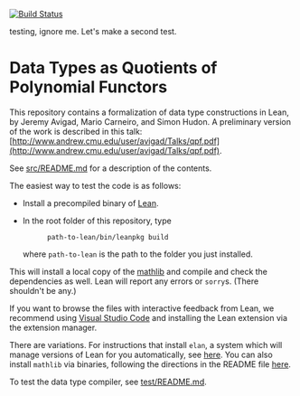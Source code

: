 [![Build Status](https://travis-ci.org/avigad/qpf.svg?branch=master)](https://travis-ci.org/avigad/qpf)

testing, ignore me. Let's make a second test.

# Data Types as Quotients of Polynomial Functors

This repository contains a formalization of data type constructions in Lean, by Jeremy Avigad, Mario Carneiro, and Simon Hudon. A preliminary version of the work is described in this talk: [http://www.andrew.cmu.edu/user/avigad/Talks/qpf.pdf](http://www.andrew.cmu.edu/user/avigad/Talks/qpf.pdf).

See [src/README.md](src/README.md) for a description of the contents.

The easiest way to test the code is as follows:

- Install a precompiled binary of [Lean](https://github.com/leanprover/lean/releases/tag/v3.4.2).

- In the root folder of this repository, type
  ```
        path-to-lean/bin/leanpkg build
  ```
  where `path-to-lean` is the path to the folder you just installed.

This will install a local copy of the [mathlib](https://github.com/leanprover-community/mathlib) and compile and check the dependencies as well. Lean will report any errors or `sorry`s. (There shouldn't be any.)

If you want to browse the files with interactive feedback from Lean, we recommend using [Visual Studio Code](https://code.visualstudio.com/) and installing the Lean extension via the extension manager.

There are variations. For instructions that install `elan`, a system which will manage versions of Lean for you automatically, see [here](https://github.com/leanprover-community/mathlib/blob/master/docs/elan.md). You can also install `mathlib` via binaries, following the directions in the README file [here](https://github.com/leanprover-community/mathlib).

To test the data type compiler, see [test/README.md](test/README.md).
